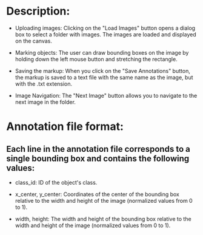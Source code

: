 # Description:
- Uploading images: Clicking on the "Load Images" button opens a dialog box to select a folder with images. The images are loaded and displayed on the canvas.

- Marking objects: The user can draw bounding boxes on the image by holding down the left mouse button and stretching the rectangle.

- Saving the markup: When you click on the "Save Annotations" button, the markup is saved to a text file with the same name as the image, but with the .txt extension.

- Image Navigation: The "Next Image" button allows you to navigate to the next image in the folder.

# Annotation file format:

## Each line in the annotation file corresponds to a single bounding box and contains the following values:

- class_id: ID of the object's class.

- x_center, y_center: Coordinates of the center of the bounding box relative to the width and height of the image (normalized values from 0 to 1).

- width, height: The width and height of the bounding box relative to the width and height of the image (normalized values from 0 to 1).
